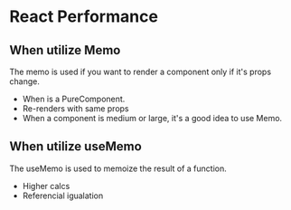 # React Performance

## When utilize Memo

The memo is used if you want to render a component only if it's props change.

- When is a PureComponent.
- Re-renders with same props
- When a component is medium or large, it's a good idea to use Memo.

## When utilize useMemo

The useMemo is used to memoize the result of a function.

- Higher calcs
- Referencial igualation
